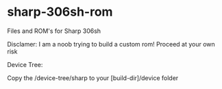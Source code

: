 # sharp-306sh-rom
Files and ROM's for Sharp 306sh

Disclamer: I am a noob trying to build a custom rom! Proceed at your own risk

Device Tree: 

Copy the /device-tree/sharp to your [build-dir]/device folder 
